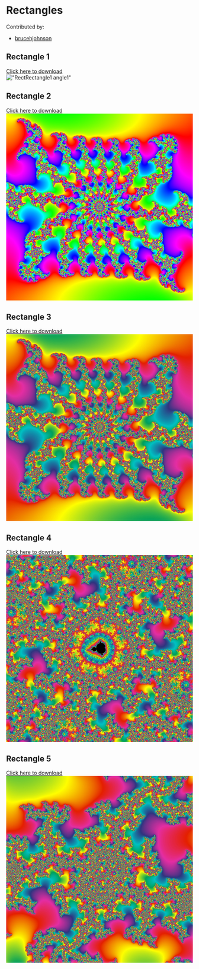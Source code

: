 # Rectangles

Contributed by:

- [brucehjohnson](https://github.com/brucehjohnson)

## Rectangle 1

<a href="Rectangle1.mandart" download="Rectangle1.mandart">Click here to download</a><br>
!["Rect![Rectangle1](https://user-images.githubusercontent.com/127142432/231506992-897507c6-c4dd-4bcf-b136-f39311803b0a.png)
angle1"](Rectangle1.png)

## Rectangle 2

<a href="Rectangle2.mandart" download="Rectangle2.mandart">Click here to download</a><br>
!["Rectangle2"](Rectangle2.png)

## Rectangle 3

<a href="Rectangle3.mandart" download="Rectangle3.mandart">Click here to download</a><br>
!["Rectangle3"](Rectangle3.png)

## Rectangle 4

<a href="Rectangle4.mandart" download="Rectangle4.mandart">Click here to download</a><br>
!["Rectangle4"](Rectangle4.png)

## Rectangle 5

<a href="Rectangle5.mandart" download="Rectangle5.mandart">Click here to download</a><br>
!["Rectangle5"](Rectangle5.png)


